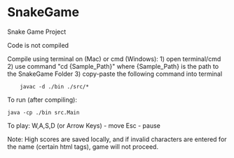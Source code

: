 # SnakeGame
Snake Game  Project

Code is not compiled

Compile using terminal on (Mac) or cmd (Windows):
    1) open terminal/cmd
    2) use command "cd {Sample_Path}" where {Sample_Path} is the path to the SnakeGame Folder
    3) copy-paste the following command into terminal
   
        javac -d ./bin ./src/*

To run (after compiling): 

    java -cp ./bin src.Main

To play:
W,A,S,D (or Arrow Keys) - move
Esc                     - pause

Note: High scores are saved locally, and if invalid characters are entered for the name 
(certain html tags), game will not proceed.


